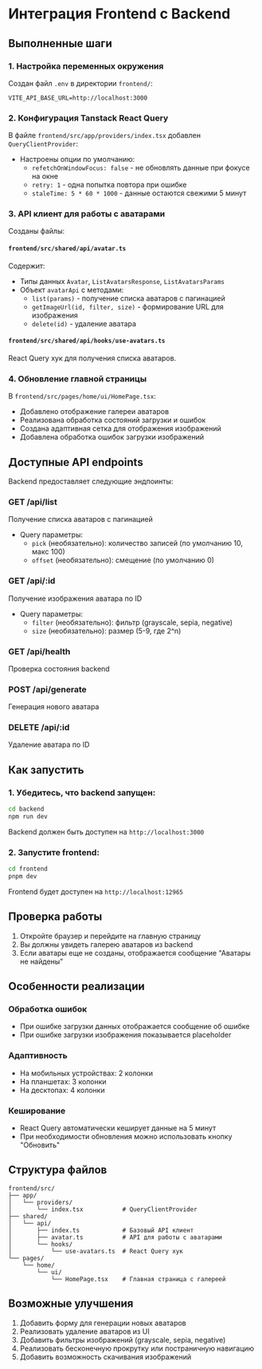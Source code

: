# Интеграция Frontend с Backend

## Выполненные шаги

### 1. Настройка переменных окружения

Создан файл `.env` в директории `frontend/`:

```env
VITE_API_BASE_URL=http://localhost:3000
```

### 2. Конфигурация Tanstack React Query

В файле `frontend/src/app/providers/index.tsx` добавлен `QueryClientProvider`:

- Настроены опции по умолчанию:
  - `refetchOnWindowFocus: false` - не обновлять данные при фокусе на окне
  - `retry: 1` - одна попытка повтора при ошибке
  - `staleTime: 5 * 60 * 1000` - данные остаются свежими 5 минут

### 3. API клиент для работы с аватарами

Созданы файлы:

#### `frontend/src/shared/api/avatar.ts`

Содержит:

- Типы данных `Avatar`, `ListAvatarsResponse`, `ListAvatarsParams`
- Объект `avatarApi` с методами:
  - `list(params)` - получение списка аватаров с пагинацией
  - `getImageUrl(id, filter, size)` - формирование URL для изображения
  - `delete(id)` - удаление аватара

#### `frontend/src/shared/api/hooks/use-avatars.ts`

React Query хук для получения списка аватаров.

### 4. Обновление главной страницы

В `frontend/src/pages/home/ui/HomePage.tsx`:

- Добавлено отображение галереи аватаров
- Реализована обработка состояний загрузки и ошибок
- Создана адаптивная сетка для отображения изображений
- Добавлена обработка ошибок загрузки изображений

## Доступные API endpoints

Backend предоставляет следующие эндпоинты:

### GET /api/list

Получение списка аватаров с пагинацией

- Query параметры:
  - `pick` (необязательно): количество записей (по умолчанию 10, макс 100)
  - `offset` (необязательно): смещение (по умолчанию 0)

### GET /api/:id

Получение изображения аватара по ID

- Query параметры:
  - `filter` (необязательно): фильтр (grayscale, sepia, negative)
  - `size` (необязательно): размер (5-9, где 2^n)

### GET /api/health

Проверка состояния backend

### POST /api/generate

Генерация нового аватара

### DELETE /api/:id

Удаление аватара по ID

## Как запустить

### 1. Убедитесь, что backend запущен:

```bash
cd backend
npm run dev
```

Backend должен быть доступен на `http://localhost:3000`

### 2. Запустите frontend:

```bash
cd frontend
pnpm dev
```

Frontend будет доступен на `http://localhost:12965`

## Проверка работы

1. Откройте браузер и перейдите на главную страницу
2. Вы должны увидеть галерею аватаров из backend
3. Если аватары еще не созданы, отображается сообщение "Аватары не найдены"

## Особенности реализации

### Обработка ошибок

- При ошибке загрузки данных отображается сообщение об ошибке
- При ошибке загрузки изображения показывается placeholder

### Адаптивность

- На мобильных устройствах: 2 колонки
- На планшетах: 3 колонки
- На десктопах: 4 колонки

### Кеширование

- React Query автоматически кеширует данные на 5 минут
- При необходимости обновления можно использовать кнопку "Обновить"

## Структура файлов

```
frontend/src/
├── app/
│   └── providers/
│       └── index.tsx           # QueryClientProvider
├── shared/
│   └── api/
│       ├── index.ts            # Базовый API клиент
│       ├── avatar.ts           # API для работы с аватарами
│       └── hooks/
│           └── use-avatars.ts  # React Query хук
└── pages/
    └── home/
        └── ui/
            └── HomePage.tsx    # Главная страница с галереей
```

## Возможные улучшения

1. Добавить форму для генерации новых аватаров
2. Реализовать удаление аватаров из UI
3. Добавить фильтры изображений (grayscale, sepia, negative)
4. Реализовать бесконечную прокрутку или постраничную навигацию
5. Добавить возможность скачивания изображений
